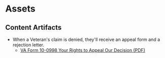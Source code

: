 # Assets

## Content Artifacts

- When a Veteran's claim is denied, they'll receive an appeal form and a rejection letter. 
     - [VA Form 10-0998 Your Rights to Appeal Our Decision (PDF)](https://github.com/department-of-veterans-affairs/va.gov-team/files/12795991/VA.Form.10-0998.Your.Rights.to.Appeal.Our.Decision.1.pdf)
